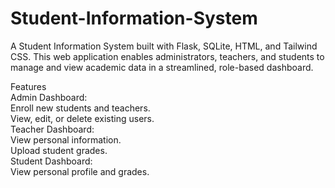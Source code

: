# Student-Information-System
A Student Information System built with Flask, SQLite, HTML, and Tailwind CSS. This web application enables administrators, teachers, and students to manage and view academic data in a streamlined, role-based dashboard.

Features</br>
Admin Dashboard:</br>
Enroll new students and teachers.</br>
View, edit, or delete existing users.</br>
Teacher Dashboard:</br>
View personal information.</br>
Upload student grades.</br>
Student Dashboard:</br>
View personal profile and grades.</br>
